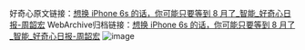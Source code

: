 好奇心原文链接：[想换 iPhone 6s 的话，你可能只要等到 8 月了_智能_好奇心日报-周韶宏](https://www.qdaily.com/articles/11367.html)
WebArchive归档链接：[想换 iPhone 6s 的话，你可能只要等到 8 月了_智能_好奇心日报-周韶宏](http://web.archive.org/web/20190623164347/https://www.qdaily.com/articles/11367.html)
![image](http://ww3.sinaimg.cn/large/007d5XDply1g3wgr29dttj30u02jpb1e)